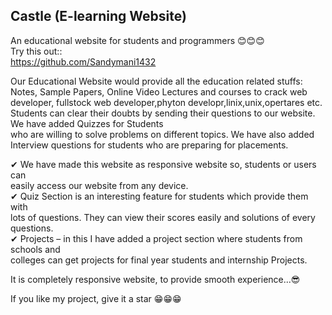 ## Castle (E-learning Website)
An educational website for students and programmers 😊😊😊  
Try this out::  
https://github.com/Sandymani1432

Our Educational Website would provide all the education related stuffs:  
Notes, Sample Papers, Online Video Lectures and courses to crack web developer,
fullstock web developer,phyton developr,linix,unix,opertares etc. Students can clear their doubts  by sending their questions to our website. We have added Quizzes for Students  
who are willing to solve problems on different topics. We have also added  
Interview questions for students who are preparing for placements.  
  
✔ We have made this website as responsive website so, students or users can  
   easily access our website from  any device.  
✔ Quiz Section is an interesting feature for students which provide them with  
   lots of questions. They can view their scores easily and solutions of every questions.  
✔ Projects – in this I have added a project section where students from schools and  
   colleges can get projects for final year students and internship Projects.  
   
It is completely responsive website, to provide smooth experience...😎  

If you like my project, give it a star  😁😁😁
